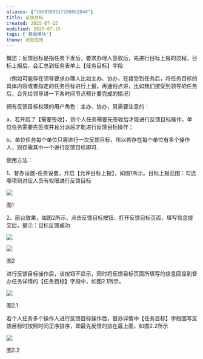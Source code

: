 ```yaml
---
aliases: ["1969209517280862848"]
title: 反馈目标
created: 2025-07-15
modified: 2025-07-15
tags: ['基础模块']
theme: 政务应用
---
```


概述：反馈目标是指任务下发后，要求办理人签收后，先进行目标上报的过程，目标上报后，会汇总到任务表单上【任务目标】字段

（例如可能存在领导要求办理人比如主办、协办，在接受到任务后，将任务目标的具体内容或者指定的任务目标进行上报，再通俗点讲，比如我们接受到领导的任务后，会先给领导讲一下各时间节点预计要完成的情况）

拥有反馈目标权限的用户角色：主办、协办，另需要注意的：

a、若开启了【需要签收】，则个人任务需要先签收后才能进行反馈目标操作，单位任务需要先签收并且分派后才能进行反馈目标操作；

b、单位任务每个单位只需进行一次反馈目标，所以若存在每个单位有多个操作人，则仅需其中一个进行反馈目标即可.

使用方法：

1、督办设置-任务设置，开启【允许目标上报】，如图1所示。目标上报范围：勾选哪项则对应人员有权限进行反馈目标

![](https://myhelpdoc.oss-cn-heyuan.aliyuncs.com/mdimages/e5cd1ac95fda225dd54f490aa0ab15de.jpg)

图1

2、前台效果，如图2所示，点击反馈目标按钮，打开反馈目标页面，填写信息提交后，提示：目标反馈成功

![](https://myhelpdoc.oss-cn-heyuan.aliyuncs.com/mdimages/b8c2cfd54d54687193d42a86ab2e45af.jpg)

![](https://myhelpdoc.oss-cn-heyuan.aliyuncs.com/mdimages/4300dca62cf7e0c17f69c9f03aa8be9c.jpg)

图2

进行反馈目标操作后，该按钮不显示，同时将反馈目标页面所填写的信息回显到督办任务详情的【任务目标】字段中，如图2.1所示。

![](https://myhelpdoc.oss-cn-heyuan.aliyuncs.com/mdimages/20e59375bc2f50224198796fda300e04.jpg)

图2.1

若个人任务多个操作人进行反馈目标操作后，督办详情中【任务目标】字段回写反馈目标时按照时间正序排序，即最先反馈的排在最上面，如图2.2所示

![](https://myhelpdoc.oss-cn-heyuan.aliyuncs.com/mdimages/f3c0b5ee5f4446ef70ce0c9715e3fa28.jpg)

图2.2

